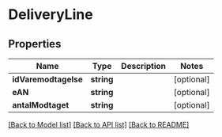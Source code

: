 # DeliveryLine

## Properties
Name | Type | Description | Notes
------------ | ------------- | ------------- | -------------
**idVaremodtagelse** | **string** |  | [optional] 
**eAN** | **string** |  | [optional] 
**antalModtaget** | **string** |  | [optional] 

[[Back to Model list]](../README.md#documentation-for-models) [[Back to API list]](../README.md#documentation-for-api-endpoints) [[Back to README]](../README.md)


